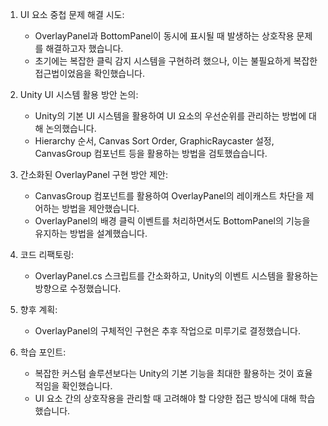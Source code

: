 1. UI 요소 중첩 문제 해결 시도:
   - OverlayPanel과 BottomPanel이 동시에 표시될 때 발생하는 상호작용 문제를 해결하고자 했습니다.
   - 초기에는 복잡한 클릭 감지 시스템을 구현하려 했으나, 이는 불필요하게 복잡한 접근법이었음을 확인했습니다.

2. Unity UI 시스템 활용 방안 논의:
   - Unity의 기본 UI 시스템을 활용하여 UI 요소의 우선순위를 관리하는 방법에 대해 논의했습니다.
   - Hierarchy 순서, Canvas Sort Order, GraphicRaycaster 설정, CanvasGroup 컴포넌트 등을 활용하는 방법을 검토했습습니다.

3. 간소화된 OverlayPanel 구현 방안 제안:
   - CanvasGroup 컴포넌트를 활용하여 OverlayPanel의 레이캐스트 차단을 제어하는 방법을 제안했습니다.
   - OverlayPanel의 배경 클릭 이벤트를 처리하면서도 BottomPanel의 기능을 유지하는 방법을 설계했습니다.

4. 코드 리팩토링:
   - OverlayPanel.cs 스크립트를 간소화하고, Unity의 이벤트 시스템을 활용하는 방향으로 수정했습니다.

5. 향후 계획:
   - OverlayPanel의 구체적인 구현은 추후 작업으로 미루기로 결정했습니다.

6. 학습 포인트:
   - 복잡한 커스텀 솔루션보다는 Unity의 기본 기능을 최대한 활용하는 것이 효율적임을 확인했습니다.
   - UI 요소 간의 상호작용을 관리할 때 고려해야 할 다양한 접근 방식에 대해 학습했습니다.
